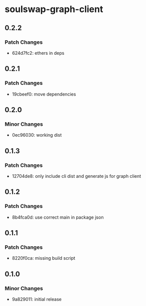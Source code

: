 # soulswap-graph-client

## 0.2.2

### Patch Changes

- 624d7fc2: ethers in deps

## 0.2.1

### Patch Changes

- 19cbeef0: move dependencies

## 0.2.0

### Minor Changes

- 0ec96030: working dist

## 0.1.3

### Patch Changes

- 12704de8: only include cli dist and generate js for graph client

## 0.1.2

### Patch Changes

- 8b4fca0d: use correct main in package json

## 0.1.1

### Patch Changes

- 8220f0ca: missing build script

## 0.1.0

### Minor Changes

- 9a829011: initial release
